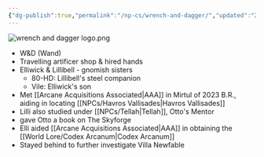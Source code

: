 ```yaml
---
{"dg-publish":true,"permalink":"/np-cs/wrench-and-dagger/","updated":"2024-12-24T19:37:42.237-06:00"}
---
```


![wrench and dagger logo.png](/img/user/Images/wrench%20and%20dagger%20logo.png)
- W&D (Wand)
- Travelling artificer shop & hired hands
- Elliwick & Lillibell - gnomish sisters
	- 80-HD: Lillibell's steel companion
	- Vile: Elliwick's son
- Met [[Arcane Acquisitions Associated\|AAA]] in Mirtul of 2023 B.R., aiding in locating [[NPCs/Havros Vallisades\|Havros Vallisades]]
- Lilli also studied under [[NPCs/Tellah\|Tellah]], Otto's Mentor
- gave Otto a book on The Skyforge
- Elli aided [[Arcane Acquisitions Associated\|AAA]] in obtaining the [[World Lore/Codex Arcanum\|Codex Arcanum]]
- Stayed behind to further investigate Villa Newfable